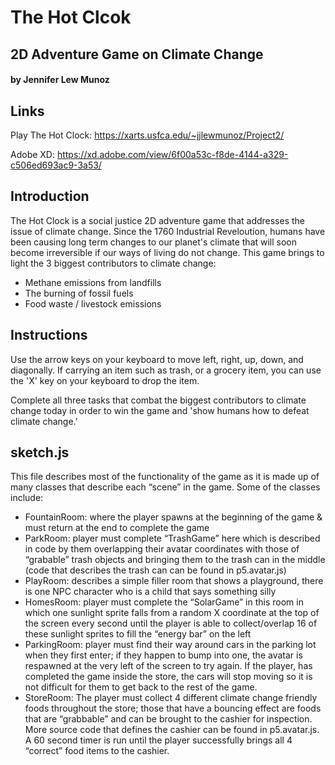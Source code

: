 # The Hot Clcok
## 2D Adventure Game on Climate Change
#### by Jennifer Lew Munoz

## Links
Play The Hot Clock: https://xarts.usfca.edu/~jjlewmunoz/Project2/

Adobe XD: https://xd.adobe.com/view/6f00a53c-f8de-4144-a329-c506ed693ac9-3a53/


## Introduction 
The Hot Clock is a social justice 2D adventure game that addresses the issue of climate change. Since the 1760 Industrial Reveloution, humans have been causing long term changes to our planet's climate that will soon become irreversible if our ways of living do not change. This game brings to light the 3 biggest contributors to climate change:

- Methane emissions from landfills
- The burning of fossil fuels
- Food waste / livestock emissions

## Instructions

Use the arrow keys on your keyboard to move left, right, up, down, and diagonally. If carrying an item such as trash, or a grocery item, you can use the 'X' key on your keyboard to drop the item.

Complete all three tasks that combat the biggest contributors to climate change today in order to win the game and 'show humans how to defeat climate change.'


## sketch.js
This file describes most of the functionality of the game as it is made up of many classes that describe each “scene” in the game. Some of the classes include:

- FountainRoom: where the player spawns at the beginning of the game & must return at the end to complete the game
- ParkRoom: player must complete “TrashGame” here which is described in code by them overlapping their avatar coordinates with those of “grabable” trash objects and bringing them to the trash can in the middle (code that describes the trash can can be found in p5.avatar.js)
- PlayRoom: describes a simple filler room that shows a playground, there is one NPC character who is a child that says something silly
- HomesRoom: player must complete the “SolarGame” in this room in which one sunlight sprite falls from a random X coordinate at the top of the screen every second until the player is able to collect/overlap 16 of these sunlight sprites to fill the “energy bar” on the left
- ParkingRoom: player must find their way around cars in the parking lot when they first enter; if they happen to bump into one, the avatar is respawned at the very left of the screen to try again. If the player, has completed the game inside the store, the cars will stop moving so it is not difficult for them to get back to the rest of the game.
- StoreRoom: The player must collect 4 different climate change friendly foods throughout the store; those that have a bouncing effect are foods that are “grabbable” and can be brought to the cashier for inspection. More source code that defines the cashier can be found in p5.avatar.js. A 60 second timer is run until the player successfully brings all 4 “correct” food items to the cashier.
